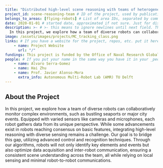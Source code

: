 ```yaml
---
title: "Distributed high-level scene reasoning with teams of heterogeneous robots"
project_id: scene-reasoning-team # ID of the project, used by publications to display in this project.
belongs_to_areas: [flying-robots] # List of area IDs, separated by commas.
date: 2020-01-01 # started date, approximated if not sure. Just for display purposes and ordering
description: >- # >- this means to ignore newlines until next field. This is the short project description, displayed in the project's card"
  In this project, we explore how a team of diverse robots can collaboratively monitor complex environments, such as bustling seaports or major city events. Equipped with varied sensors like cameras and microphones, each robot gathers data from its unique perspective...
image: /assets/images/projects/MC_tracking_class.png
links: # If you have a website for the project, repos, etc. put it here.
    - name: Project Website
      url: "/"
fundings: This project is funded by the Office of Naval Research Global (ONRG) of the US.
people: # If you put your name in the same way you have it in your _people entry, your preferred link will be added. extra_info is optional.
    - name: Alvaro Serra-Gomez
    - name: Hai Zhu
    - name: Prof. Javier Alonso-Mora
      extra_info: Autonomous Multi-Robot Lab (AMR) TU Delft
---
```

<!-- Here you put the main body of the page, in markdown. You can also mix in html, or change this .md to .html -->
<!-- The fields of People, Funding, Links and Publications will be generated automatically -->

## About the Project

In this project, we explore how a team of diverse robots can collaboratively monitor complex environments, such as bustling seaports or major city events. Equipped with varied sensors like cameras and microphones, each robot gathers data from its unique perspective. While some advancements exist in robots reaching consensus on basic features, integrating high-level reasoning with diverse sensing remains a challenge. Our goal is to bridge this gap, utilizing advanced control and recognition techniques. Through our algorithms, robots will not only identify key elements and events but also optimize data acquisition and inter-robot communication, ensuring a consistent scene understanding across the team, all while relying on local sensing and minimal robot-to-robot communications.

